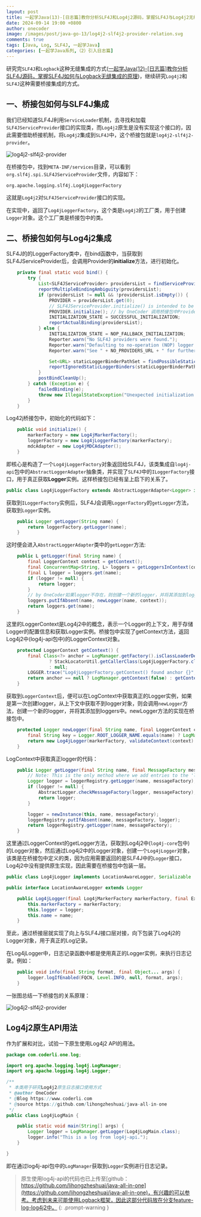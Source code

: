 ```yaml
---
layout: post
title: 一起学Java(13)-[日志篇]教你分析SLF4J和Log4j2源码，掌握SLF4J与Log4j2无缝集成原理
date: 2024-09-14 19:00 +0800
author: onecoder
image: /images/post/java-go-13/log4j2-slf4j2-provider-relation.svg
comments: true
tags: [Java, Log, SLF4J, 一起学Java]
categories: [一起学Java系列,（2）引入日志篇]
---
```

研究完`SLF4J`和`Logback`这种无缝集成的方式([一起学Java(12)-[日志篇]教你分析SLF4J源码，掌握SLF4J如何与Logback无缝集成的原理](https://www.coderli.com/java-go-12-import-log-four-logback/))，继续研究`Log4j2`和`SLF4J`这种需要桥接集成的方式。

<!--more-->

## 一、桥接包如何与SLF4J集成

我们已经知道SLF4J利用`ServiceLoader`机制，去寻找和加载`SLF4JServiceProvider`接口的实现类，而`Log4j2`原生是没有实现这个接口的，因此需要借助桥接机制，将`Log4j2`集成到`SLF4J`中，这个桥接包就是`log4j2-slf4j2-provider`。

![log4j2-slf4j2-provider](/images/post/java-go-13/log4j2-slf4j2-provider.png)

在桥接包中，找到`META-INF/services`目录，可以看到`org.slf4j.spi.SLF4JServiceProvider`文件，内容如下：

```plaintext
org.apache.logging.slf4j.Log4jLoggerFactory
```

这就是`Log4j2`对`SLF4JServiceProvider`接口的实现。

在实现中，返回了`Log4jLoggerFactory`，这个类是`Log4j2`的工厂类，用于创建`Logger`对象。这个工厂类是桥接包中的类。

## 二、桥接包如何与Log4j2集成

SLF4J的的LoggerFactory类中，在bind函数中，当获取到SLF4JServiceProvider后，会调用Provider的**initialize**方法，进行初始化。

```java
    private final static void bind() {
        try {
            List<SLF4JServiceProvider> providersList = findServiceProviders();
            reportMultipleBindingAmbiguity(providersList);
            if (providersList != null && !providersList.isEmpty()) {
                PROVIDER = providersList.get(0);
                // SLF4JServiceProvider.initialize() is intended to be called here and nowhere else.
                PROVIDER.initialize(); // by OneCoder 调用桥接包中Provider的initialize方法初始化
                INITIALIZATION_STATE = SUCCESSFUL_INITIALIZATION;
                reportActualBinding(providersList);
            } else {
                INITIALIZATION_STATE = NOP_FALLBACK_INITIALIZATION;
                Reporter.warn("No SLF4J providers were found.");
                Reporter.warn("Defaulting to no-operation (NOP) logger implementation");
                Reporter.warn("See " + NO_PROVIDERS_URL + " for further details.");

                Set<URL> staticLoggerBinderPathSet = findPossibleStaticLoggerBinderPathSet();
                reportIgnoredStaticLoggerBinders(staticLoggerBinderPathSet);
            }
            postBindCleanUp();
        } catch (Exception e) {
            failedBinding(e);
            throw new IllegalStateException("Unexpected initialization failure", e);
        }
    }
```

Log42j桥接包中，初始化的代码如下：

```java
    public void initialize() {
        markerFactory = new Log4jMarkerFactory();
        loggerFactory = new Log4jLoggerFactory(markerFactory);
        mdcAdapter = new Log4jMDCAdapter();
    }
```

即核心是构造了一个`Log4jLoggerFactory`对象返回给SLF4J，该类集成自`log4j-api`包中的`AbstractLoggerAdapter`抽象类，并实现了`SLF4J`中的`ILoggerFactory`接口，用于真正获取**Logger**实例。这样桥接包已经有呈上启下的关系了。

```java
public class Log4jLoggerFactory extends AbstractLoggerAdapter<Logger> implements ILoggerFactory
```

获取到`ILoggerFactory`实例后，SLF4J会调用`LoggerFactory`的`getLogger`方法，获取到`Logger`实例。

```java
    public Logger getLogger(String name) {
        return loggerFactory.getLogger(name);
    }
```

这时便会进入`AbstractLoggerAdapter`类中的`getLogger`方法:

```java
    public L getLogger(final String name) {
        final LoggerContext context = getContext();
        final ConcurrentMap<String, L> loggers = getLoggersInContext(context);
        final L logger = loggers.get(name);
        if (logger != null) {
            return logger;
        }
        // by OneCoder如果logger不存在，则创建一个新的logger，并将其添加到loggers中
        loggers.putIfAbsent(name, newLogger(name, context));
        return loggers.get(name);
    }
```

这里的LoggerContext是Log4j2中的概念，表示一个Logger的上下文，用于存储Logger的配置信息和获取Logger实例。桥接包中实现了getContext方法，返回Log4j2中(log4j-api包中)的LoggerContext对象。

```java
    protected LoggerContext getContext() {
        final Class<?> anchor = LogManager.getFactory().isClassLoaderDependent()
                ? StackLocatorUtil.getCallerClass(Log4jLoggerFactory.class, CALLER_PREDICATE)
                : null;
        LOGGER.trace("Log4jLoggerFactory.getContext() found anchor {}", anchor);
        return anchor == null ? LogManager.getContext(false) : getContext(anchor);
    }
```

获取到`LoggerContext`后，便可以在LogContext中获取真正的Logger实例，如果是第一次创建logger，从上下文中获取不到logger对象，则会调用`newLogger`方法，创建一个新的logger，并将其添加到loggers中。newLogger方法的实现在桥接包中。

```java
    protected Logger newLogger(final String name, final LoggerContext context) {
        final String key = Logger.ROOT_LOGGER_NAME.equals(name) ? LogManager.ROOT_LOGGER_NAME : name;
        return new Log4jLogger(markerFactory, validateContext(context).getLogger(key), name);
    }
```

LogContext中获取真正logger的代码：

```java
    public Logger getLogger(final String name, final MessageFactory messageFactory) {
        // Note: This is the only method where we add entries to the 'loggerRegistry' ivar.
        Logger logger = loggerRegistry.getLogger(name, messageFactory);
        if (logger != null) {
            AbstractLogger.checkMessageFactory(logger, messageFactory);
            return logger;
        }

        logger = newInstance(this, name, messageFactory);
        loggerRegistry.putIfAbsent(name, messageFactory, logger);
        return loggerRegistry.getLogger(name, messageFactory);
    }
```

这里通过LoggerContext的getLogger方法，获取到Log4j2中(`log4j-core`包中)的Logger对象，然后通过Log4j2中的Logger对象，创建一个`Log4jLogger`对象，该类是在桥接包中定义的类，因为应用需要返回的是SLF4J中的`Logger`接口，Log4j2中没有提供原生实现，因此需要在桥接包中包装一层。

```java
public class Log4jLogger implements LocationAwareLogger, Serializable
```

```java
public interface LocationAwareLogger extends Logger
```

```java
    public Log4jLogger(final Log4jMarkerFactory markerFactory, final ExtendedLogger logger, final String name) {
        this.markerFactory = markerFactory;
        this.logger = logger;
        this.name = name;
    }
```

至此，通过桥接层就实现了向上与SLF4J接口层对接，向下包装了Log4j2的Logger对象，用于真正的Log记录。

在Log4jLogger中，日志记录函数中都是使用真正的Logger实例，来执行日志记录。例如：

```java
    public void info(final String format, final Object... args) {
        logger.logIfEnabled(FQCN, Level.INFO, null, format, args);
    }
```

一张图总结一下桥接包的关系原理：

![log4j2-slf4j2-provider](/images/post/java-go-13/log4j2-slf4j2-provider-relation.svg)

## Log4j2原生API用法

作为扩展和对比，试验一下原生使用Log4j2 API的用法。

```java
package com.coderli.one.log;

import org.apache.logging.log4j.LogManager;
import org.apache.logging.log4j.Logger;

/**
 * 本类用于研究Log4j2原生日志接口使用方式
 * @author OneCoder
 * @Blog https://www.coderli.com
 * @source https://github.com/lihongzheshuai/java-all-in-one
 */
public class Log4jLogMain {

    public static void main(String[] args) {
        Logger logger = LogManager.getLogger(Log4jLogMain.class);
        logger.info("This is a log from log4j-api.");
    }

}
```

即在通过log4j-api包中的`LogManager`获取到`Logger`实例进行日志记录。

> 原生使用log4j-api的代码也已上传至[github：https://github.com/lihongzheshuai/java-all-in-one](https://github.com/lihongzheshuai/java-all-in-one)，有兴趣的可以参考。考虑到未来可能使用Logback框架，因此这部分代码放在分支feature-log-log4j2中。
{: .prompt-warning }












